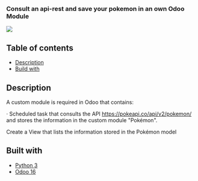 <!-- PROJECT LOGO -->
<br />
<p>
  <h3>Consult an api-rest and save your pokemon in an own Odoo Module</h3>
  <img src="https://github.com/doo_custom_module/img/pokemon.png" />
</p>


<!-- GETTING STARTED -->
## Table of contents

* [Description](#description)
* [Build with](#built-with)



## Description

A custom module is required in Odoo that contains:

· Scheduled task that consults the API https://pokeapi.co/api/v2/pokemon/ and stores the information in the custom module "Pokémon".

Create a View that lists the information stored in the Pokémon model



## Built with

* [Python 3](https://www.python.org/downloads/)
* [Odoo 16](https://www.odoo.com/es_ES/blog/viajes-5/conoce-odoo-16-968)




 
